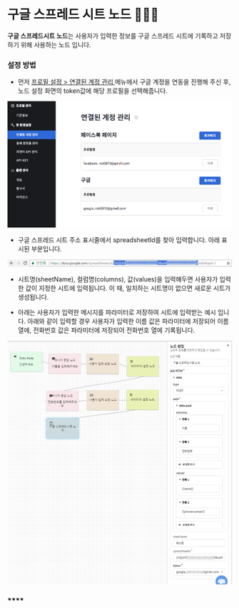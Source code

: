 # 구글 스프레드 시트 노드 👩🏻‍🔬

**구글 스프레드시트 노드**는 사용자가 입력한 정보를 구글 스프레드 시트에 기록하고 저장하기 위해 사용하는 노드 입니다.

### 설정 방법

* 먼저 [프로필 설정 &gt; 연결된 계정 관리 ](../../../platform/settings/integration.md)메뉴에서 구글 계정을 연동을 진행해 주신 후, 노드 설정 화면의 token값에 해당 프로필을 선택해줍니다.

![&#xAD6C;&#xAE00; &#xACC4;&#xC815; &#xC5F0;&#xACB0; &#xC608;&#xC2DC;](../../../.gitbook/assets/integrations.png)

* 구글 스프레드 시트 주소 표시줄에서 spreadsheetId를 찾아 입력합니다.  아래 표시된 부분입니다.

![](../../../.gitbook/assets/guide_google-spreadsheet-id.png)

* 시트명\(sheetName\), 컬럼명\(columns\), 값\(values\)을 입력해두면 사용자가 입력한 값이 지정한 시트에 입력됩니다. 이 때, 일치하는 시트명이 없으면 새로운 시트가 생성됩니다.

* 아래는 사용자가 입력한 메시지를 파라미터로 저장하여 시트에 입력받는 예시 입니다. 아래와 같이 입력할 경우 사용자가 입력한 이름 값은  파라미터에 저장되어 이름 열에, 전화번호 값은  파라미터에 저장되어 전화번호 열에 기록됩니다.

![&#xAD6C;&#xAE00; &#xC2A4;&#xD504;&#xB808;&#xB4DC;&#xC2DC;&#xD2B8; &#xB178;&#xB4DC; &#xC0AC;&#xC6A9; &#xC608;&#xC2DC;](../../../.gitbook/assets/guide_google-spreadsheet.png)



### \*\*\*\* <a id="agent-call-node"></a>

